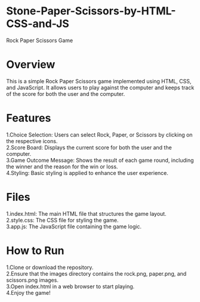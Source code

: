 # Stone-Paper-Scissors-by-HTML-CSS-and-JS
Rock Paper Scissors Game
# Overview
This is a simple Rock Paper Scissors game implemented using HTML, CSS, and JavaScript. It allows users to play against the computer and keeps track of the score for both the user and the computer.

# Features
1.Choice Selection: Users can select Rock, Paper, or Scissors by clicking on the respective icons.<br>
2.Score Board: Displays the current score for both the user and the computer.<br>
3.Game Outcome Message: Shows the result of each game round, including the winner and the reason for the win or loss.<br>
4.Styling: Basic styling is applied to enhance the user experience.<br>

# Files
1.index.html: The main HTML file that structures the game layout.<br>
2.style.css: The CSS file for styling the game.<br>
3.app.js: The JavaScript file containing the game logic.

# How to Run
1.Clone or download the repository.<br>
2.Ensure that the images directory contains the rock.png, paper.png, and scissors.png images.<br>
3.Open index.html in a web browser to start playing.<br>
4.Enjoy the game!
